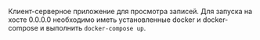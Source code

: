 Клиент-серверное приложение для просмотра записей. Для запуска на хосте 0.0.0.0 необходимо иметь установленные docker и docker-compose и выполнить ```docker-compose up```.